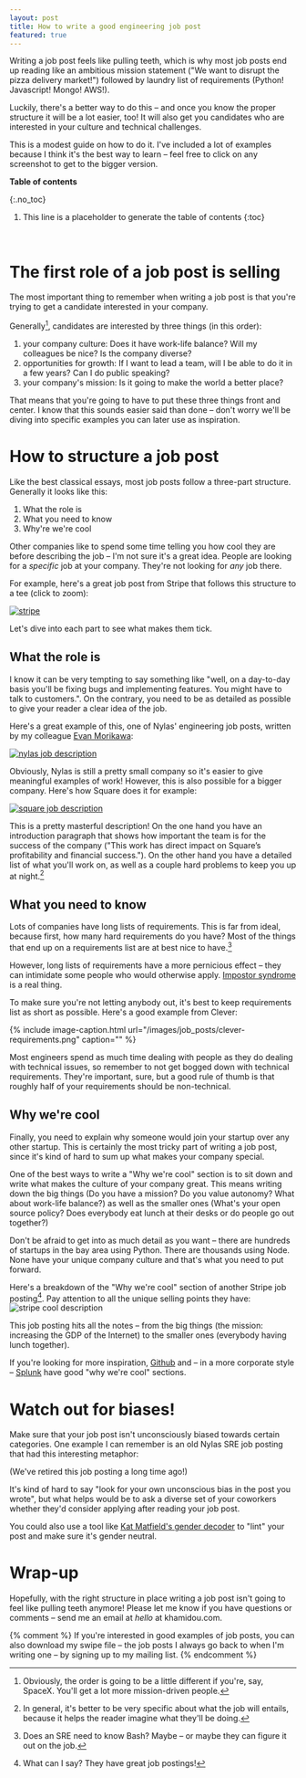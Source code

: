```yaml
---
layout: post
title: How to write a good engineering job post
featured: true
---
```

Writing a job post feels like pulling teeth, which is why most job posts end up reading like an ambitious mission statement ("We want to disrupt the pizza delivery market!") followed by laundry list of requirements (Python! Javascript! Mongo! AWS!).

Luckily, there's a better way to do this – and once you know the proper structure it will be a lot easier, too! It will also get you candidates who are interested in your culture and technical challenges.

This is a modest guide on how to do it. I've included a lot of examples because I think it's the best way to learn – feel free to click on any screenshot to get to the bigger version.

**Table of contents**

{:.no_toc}

1. This line is a placeholder to generate the table of contents
{:toc}

<br>

# The first role of a job post is selling

The most important thing to remember when writing a job post is that you're trying to get a candidate interested in your company.

Generally[^spacex], candidates are interested by three things (in this order):

1. your company culture: Does it have work-life balance? Will my colleagues be nice? Is the company diverse?
2. opportunities for growth: If I want to lead a team, will I be able to do it in a few years? Can I do public speaking?
3. your company's mission: Is it going to make the world a better place?

That means that you're going to have to put these three things front and center. I know that this sounds easier said than done – don't worry we'll be diving into specific examples you can later use as inspiration.

# How to structure a job post

Like the best classical essays, most job posts follow a three-part structure. Generally it looks like this:
1. What the role is
2. What you need to know
3. Why're we're cool

Other companies like to spend some time telling you how cool they are before describing the job – I'm not sure it's a great idea. People are looking for a *specific* job at your company. They're not looking for *any* job there.

For example, here's a great job post from Stripe that follows this structure to a tee (click to zoom):

<a href='/images/job_posts/stripe-web-engineer-annotated.png'>
    <img alt='stripe' src='/images/job_posts/stripe-web-engineer-annotated.png' />
</a>

Let's dive into each part to see what makes them tick.

## What the role is

I know it can be very tempting to say something like "well, on a day-to-day basis you'll be fixing bugs and implementing features. You might have to talk to customers.". On the contrary, you need to be as detailed as possible to give your reader a clear idea of the job.

Here's a great example of this, one of Nylas' engineering job posts, written by my colleague [Evan Morikawa](http://evanmorikawa.com/):

<a href='/images/job_posts/nylas-job-description.png'>
    <img alt='nylas job description' src='/images/job_posts/nylas-job-description.png' />
</a>

Obviously, Nylas is still a pretty small company so it's easier to give meaningful examples of work! However, this is also possible for a bigger company. Here's how Square does it for example:

<a href='/images/job_posts/square-job-description.png'>
    <img alt='square job description' src='/images/job_posts/square-job-description.png' />
</a>

This is a pretty masterful description! On the one hand you have an introduction paragraph that shows how important the team is for the success of the company ("This work has direct impact on Square’s profitability and financial success."). On the other hand you have a detailed list of what you'll work on, as well as a couple hard problems to keep you up at night.[^specific]

## What you need to know

Lots of companies have long lists of requirements. This is far from ideal, because first, how many hard requirements do you have? Most of the things that end up on a requirements list are at best nice to have.[^bash]

However, long lists of requirements have a more pernicious effect – they can intimidate some people who would otherwise apply. [Impostor syndrome](https://en.wikipedia.org/wiki/Impostor_syndrome) is a real thing.

To make sure you're not letting anybody out, it's best to keep requirements list as short as possible. Here's a good example from Clever:

{% include image-caption.html url="/images/job_posts/clever-requirements.png"
                              caption="" %}

Most engineers spend as much time dealing with people as they do dealing with technical issues, so remember to not get bogged down with technical requirements. They're important, sure, but a good rule of thumb is that roughly half of your requirements should be non-technical.

## Why we're cool

Finally, you need to explain why someone would join your startup over any other startup. This is certainly the most tricky part of writing a job post, since it's kind of hard to sum up what makes your company special.

One of the best ways to write a "Why we're cool" section is to sit down and write what makes the culture of your company great. This means writing down the big things (Do you have a mission? Do you value autonomy? What about work-life balance?) as well as the smaller ones (What's your open source policy? Does everybody eat lunch at their desks or do people go out together?)

Don't be afraid to get into as much detail as you want – there are hundreds of startups in the bay area using Python. There are thousands using Node. None have your unique company culture and that's what you need to put forward.

Here's a breakdown of the "Why we're cool" section of another Stripe job posting[^whatcani]. Pay attention to all the unique selling points they have:
![stripe cool description](/images/job_posts/stripe-cool.png)

This job posting hits all the notes – from the big things (the mission: increasing the GDP of the Internet) to the smaller ones (everybody having lunch together).

If you're looking for more inspiration, [Github](/images/job_posts/github-cool.png) and – in a more corporate style – [Splunk](/images/job_posts/splunk-cool.png) have good "why we're cool" sections.

# Watch out for biases!

Make sure that your job post isn't unconsciously biased towards certain categories. One example I can remember is an old Nylas SRE job posting that had this interesting metaphor:

(We've retired this job posting a long time ago!)

It's kind of hard to say "look for your own unconscious bias in the post you wrote", but what helps would be to ask a diverse set of your coworkers whether they'd consider applying after reading your job post.

You could also use a tool like [Kat Matfield's gender decoder](http://gender-decoder.katmatfield.com/) to "lint" your post and make sure it's gender neutral.

# Wrap-up

Hopefully, with the right structure in place writing a job post isn't going to feel like pulling teeth anymore!
Please let me know if you have questions or comments – send me an email at *hello* at khamidou.com.

{% comment %}
If you're interested in good examples of job posts, you can also download my swipe file – the job posts I always go back to when I'm writing one – by signing up to my mailing list.
{% endcomment %}

[^website]: Sometimes, even before your corporate website. For example, if they found your post through a job board.
[^spacex]: Obviously, the order is going to be a little different if you're, say, SpaceX. You'll get a lot more mission-driven people.
[^requirements]: Take a junior engineer for example. Do you have that many requirements, besides knowing how to code, being easy to work with and not needing too much supervision?
[^bash]: Does an SRE need to know Bash? Maybe – or maybe they can figure it out on the job.
[^copypasta]: The good news is that if you've figured out how to write it, you can just copy-paste it into all your job posts!
[^whatcani]: What can I say? They have great job postings!
[^specific]: In general, it's better to be very specific about what the job will entails, because it helps the reader imagine what they'll be doing.
